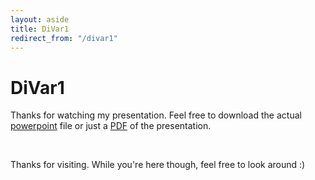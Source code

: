 ```yaml
---
layout: aside
title: DiVar1
redirect_from: "/divar1"
---
```


# DiVar1

Thanks for watching my presentation. Feel free to download the actual <a href="/downloads/170211-DiVar1-slides.pptx" title="download DiVar2017 slideshow">powerpoint</a> file or just a <a href="/downloads/170211-DiVar1-slides.pdf" target="_blank" title="download DiVar2017 pdf">PDF</a> of the presentation.

<br/>

Thanks for visiting. While you're here though, feel free to look around :) 
